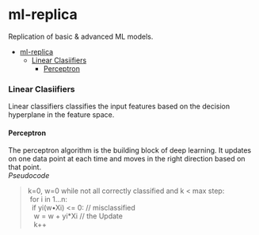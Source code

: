 # ml-replica
Replication of basic &amp; advanced ML models.
- [ml-replica](#ml-replica)
    - [Linear Clasiifiers](#linear-clasiifiers)
      - [Perceptron](#perceptron)

### Linear Clasiifiers
Linear classifiers classifies the input features based on the decision hyperplane in the feature space.

#### Perceptron 
The perceptron algorithm is the building block of deep learning. It updates on one data point at each time and moves in the right direction based on that point. <br>
*Pseudocode* <br>
> k=0, w=0
> while not all correctly classified and k < max step:<br>
> &nbsp;for i in 1...n:<br>
> &nbsp;&nbsp;if yi(w•Xi) <= 0: // misclassified<br>
> &nbsp;&nbsp;&nbsp;w = w + yi\*Xi // the Update<br>
> &nbsp;&nbsp;&nbsp;k++<br>


